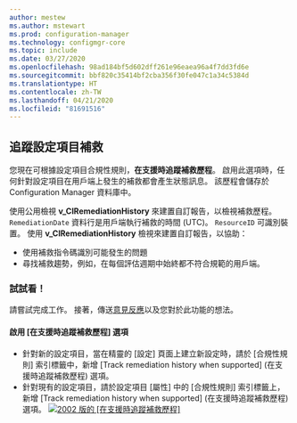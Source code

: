 ```yaml
---
author: mestew
ms.author: mstewart
ms.prod: configuration-manager
ms.technology: configmgr-core
ms.topic: include
ms.date: 03/27/2020
ms.openlocfilehash: 98ad184bf5d602dff261e96eaea96a4f7dd3fd6e
ms.sourcegitcommit: bbf820c35414bf2cba356f30fe047c1a34c5384d
ms.translationtype: HT
ms.contentlocale: zh-TW
ms.lasthandoff: 04/21/2020
ms.locfileid: "81691516"
---
```

## <a name="track-configuration-item-remediations"></a><a name="bkmk_track"></a> 追蹤設定項目補救
<!--42631411-->

您現在可根據設定項目合規性規則，**在支援時追蹤補救歷程**。 啟用此選項時，任何針對設定項目在用戶端上發生的補救都會產生狀態訊息。 該歷程會儲存於 Configuration Manager 資料庫中。

使用公用檢視 **v_CIRemediationHistory** 來建置自訂報告，以檢視補救歷程。 `RemediationDate` 資料行是用戶端執行補救的時間 (UTC)。 `ResourceID` 可識別裝置。 使用 **v_CIRemediationHistory** 檢視來建置自訂報告，以協助：

- 使用補救指令碼識別可能發生的問題
- 尋找補救趨勢，例如，在每個評估週期中始終都不符合規範的用戶端。

### <a name="try-it-out"></a>試試看！

請嘗試完成工作。 接著，傳送[意見反應](../../technical-preview-2003.md#bkmk_feedback)以及您對於此功能的想法。

#### <a name="enable-the-track-remediation-history-when-supported-option"></a>啟用 [在支援時追蹤補救歷程] 選項

- 針對新的設定項目，當在精靈的 [設定] 頁面上建立新設定時，請於 [合規性規則] 索引標籤中，新增 [Track remediation history when supported] \(在支援時追蹤補救歷程\) 選項。
- 針對現有的設定項目，請於設定項目 [屬性] 中的 [合規性規則] 索引標籤上，新增 [Track remediation history when supported] \(在支援時追蹤補救歷程\) 選項。
[ ![2002 版的 [在支援時追蹤補救歷程]](../../media/4261411-remediation-history.png)](../../media/4261411-remediation-history.png#lightbox)
